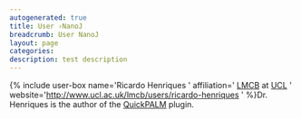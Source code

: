 ```yaml
---
autogenerated: true
title: User ›NanoJ
breadcrumb: User NanoJ
layout: page
categories: 
description: test description
---
```


{% include user-box name='Ricardo Henriques ' affiliation=' [LMCB](http://www.ucl.ac.uk/lmcb/) at [UCL](http://www.ucl.ac.uk/) ' website='http://www.ucl.ac.uk/lmcb/users/ricardo-henriques ' %}Dr. Henriques is the author of the [QuickPALM](QuickPALM ) plugin.
